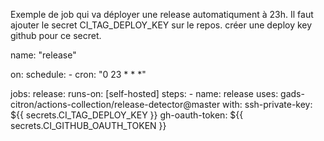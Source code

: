 Exemple de job qui va déployer une release automatiqument à 23h.
Il faut ajouter le secret CI_TAG_DEPLOY_KEY sur le repos. créer une deploy key github pour ce secret.

name: "release"

on:
  schedule:
    - cron: "0 23 * * *"

jobs:
  release:
    runs-on: [self-hosted]
    steps:
    - name: release
      uses: gads-citron/actions-collection/release-detector@master
      with:
        ssh-private-key: ${{ secrets.CI_TAG_DEPLOY_KEY }}
        gh-oauth-token: ${{ secrets.CI_GITHUB_OAUTH_TOKEN }}